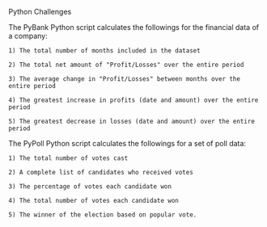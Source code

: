 Python Challenges
 
The PyBank Python script calculates the followings for the financial data of a company:

    1) The total number of months included in the dataset

    2) The total net amount of "Profit/Losses" over the entire period

    3) The average change in "Profit/Losses" between months over the entire period

    4) The greatest increase in profits (date and amount) over the entire period

    5) The greatest decrease in losses (date and amount) over the entire period


The PyPoll Python script calculates the followings for a set of poll data:

    1) The total number of votes cast

    2) A complete list of candidates who received votes

    3) The percentage of votes each candidate won

    4) The total number of votes each candidate won

    5) The winner of the election based on popular vote.
